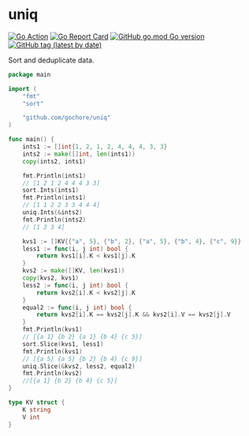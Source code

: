 # uniq

[![Go Action](https://github.com/gochore/uniq/workflows/Go/badge.svg)](https://github.com/gochore/uniq/actions)
[![Go Report Card](https://goreportcard.com/badge/github.com/gochore/uniq)](https://goreportcard.com/report/github.com/gochore/uniq)
[![GitHub go.mod Go version](https://img.shields.io/github/go-mod/go-version/gochore/uniq)](https://github.com/gochore/uniq/blob/master/go.mod)
[![GitHub tag (latest by date)](https://img.shields.io/github/v/tag/gochore/uniq)](https://github.com/gochore/uniq/releases)

Sort and deduplicate data.

```go
package main

import (
	"fmt"
	"sort"

	"github.com/gochore/uniq"
)

func main() {
	ints1 := []int{1, 2, 1, 2, 4, 4, 4, 3, 3}
	ints2 := make([]int, len(ints1))
	copy(ints2, ints1)

	fmt.Println(ints1)
	// [1 2 1 2 4 4 4 3 3]
	sort.Ints(ints1)
	fmt.Println(ints1)
	// [1 1 2 2 3 3 4 4 4]
	uniq.Ints(&ints2)
	fmt.Println(ints2)
	// [1 2 3 4]

	kvs1 := []KV{{"a", 5}, {"b", 2}, {"a", 5}, {"b", 4}, {"c", 9}}
	less1 := func(i, j int) bool {
		return kvs1[i].K < kvs1[j].K
	}
	kvs2 := make([]KV, len(kvs1))
	copy(kvs2, kvs1)
	less2 := func(i, j int) bool {
		return kvs2[i].K < kvs2[j].K
	}
	equal2 := func(i, j int) bool {
		return kvs2[i].K == kvs2[j].K && kvs2[i].V == kvs2[j].V
	}
	fmt.Println(kvs1)
	// [{a 1} {b 2} {a 1} {b 4} {c 5}]
	sort.Slice(kvs1, less1)
	fmt.Println(kvs1)
	// [{a 5} {a 5} {b 2} {b 4} {c 9}]
	uniq.Slice(&kvs2, less2, equal2)
	fmt.Println(kvs2)
	//[{a 1} {b 2} {b 4} {c 5}]
}

type KV struct {
	K string
	V int
}
```
